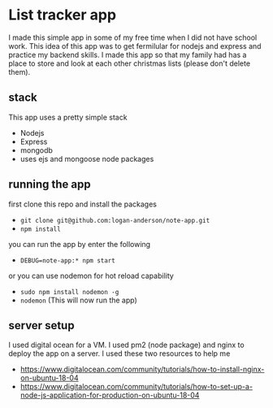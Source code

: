 # List tracker app

I made this simple app in some of my free time when I did not have school work. This idea of this app was to get fermilular for nodejs and express and practice my backend skills. I made this app so that my family had has a place to store and look at each other christmas lists (please don't delete them).

## stack

This app uses a pretty simple stack

* Nodejs
* Express
* mongodb
* uses ejs and mongoose node packages

## running the app

first clone this repo and install the packages

* `git clone git@github.com:logan-anderson/note-app.git`
* `npm install`

you can run the app by enter the following

* `DEBUG=note-app:* npm start`

or you can use nodemon for hot reload capability

* `sudo npm install nodemon -g`
* `nodemon` (This will now run the app)

## server setup

I used digital ocean for a VM. I  used pm2 (node package) and nginx to deploy the app on a server. I used these two resources to help me

* <https://www.digitalocean.com/community/tutorials/how-to-install-nginx-on-ubuntu-18-04>
* <https://www.digitalocean.com/community/tutorials/how-to-set-up-a-node-js-application-for-production-on-ubuntu-18-04>
